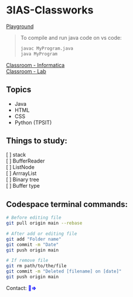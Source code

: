 # 3IAS-Classworks

[Playground](https://www.onlinegdb.com/myfiles)  
> To compile and run java code on vs code:    
> ```bash
> javac MyProgram.java    
> java MyProgram
> ```

[Classroom - Informatica](https://classroom.google.com/c/NzIzNTQyNjk3MDIx)   
[Classroom - Lab](https://classroom.google.com/c/NzEyOTU4MjgxMTI3)   

## Topics
- Java
- HTML
- CSS
- Python (TPSIT)

## Things to study: <br/>
[ ] stack <br/>
[ ] BufferReader <br/>
[ ] ListNode <br/>
[ ] ArrrayList <br/>
[ ] Binary tree <br/>
[ ] Buffer type <br/>
  

## Codespace terminal commands:
```bash
# Before editing file
git pull origin main --rebase

# After add or editing file
git add "Folder name"
git commit -m "Date"
git push origin main

# If remove file
git rm path/to/the/file
git commit -m "Deleted [filename] on [date]"
git push origin main
```

Contact: <a href="https://mail.google.com/mail/?view=cm&fs=1&tf=1&to=ullah.shoaib.studente@itispaleocapa.it&su=You're%20Awesome!&body=Hi%20Shoaib,%0A%0AI'm%20a%20big%20fan%20of%20you.%20I%20love%20your%20coding,%20you're%20sooooo%20amazing%20omg.%0A%0AI%20want%20to%20gift%20you%20a%20Porsche%20GT3%20RS%20and%20Nissan%20GT-R.%20You%20can%20have%20my%20gf%20too%20if%20you%20want.%0A%0ARegards," target="_blank" rel="noopener noreferrer" style="text-decoration: none; color: blue; font-weight: bold;">📧⇒</a>
